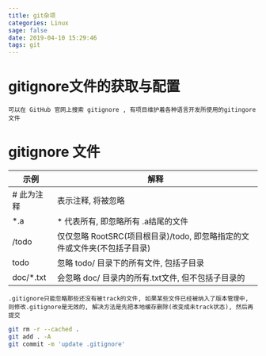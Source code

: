 ```yaml
---
title: git杂项
categories: Linux
sage: false
date: 2019-04-10 15:29:46
tags: git
---
```


<amp-auto-ads type="adsense" data-ad-client="ca-pub-5216394795966395"></amp-auto-ads>

# gitignore文件的获取与配置

`可以在 GitHub 官网上搜索 gitignore , 有项目维护着各种语言开发所使用的gitingore文件`

<!-- more -->

# gitignore 文件

|示例|解释|
|---|---|
|# 此为注释|表示注释,  将被忽略|
|*.a|* 代表所有, 即忽略所有 .a结尾的文件|
|/todo|仅仅忽略 RootSRC(项目根目录)/todo, 即忽略指定的文件或文件夹(不包括子目录)|
|todo|忽略 todo/ 目录下的所有文件, 包括子目录|
|doc/*.txt|会忽略 doc/ 目录内的所有.txt文件, 但不包括子目录的|

`.gitignore只能忽略那些还没有被track的文件, 如果某些文件已经被纳入了版本管理中, 则修改.gitignore是无效的, 解决方法是先把本地缓存删除(改变成未track状态), 然后再提交`

```bash
git rm -r --cached .
git add . -A
git commit -m 'update .gitignore'
```